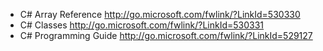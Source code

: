 
* C# Array Reference http://go.microsoft.com/fwlink/?LinkId=530330
* C# Classes http://go.microsoft.com/fwlink/?LinkId=530331
* C# Programming Guide http://go.microsoft.com/fwlink/?LinkId=529127 



